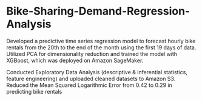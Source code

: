 # Bike-Sharing-Demand-Regression-Analysis
Developed a predictive time series regression model to forecast hourly bike rentals from the 20th to the end of the month using the first 19 days of data. Utilized PCA for dimensionality reduction and trained the model with XGBoost, which was deployed on Amazon SageMaker.

Conducted Exploratory Data Analysis (descriptive & inferential statistics, feature engineering) and uploaded
cleaned datasets to Amazon S3. Reduced the Mean Squared Logarithmic Error from 0.42 to 0.29 in predicting bike
rentals
